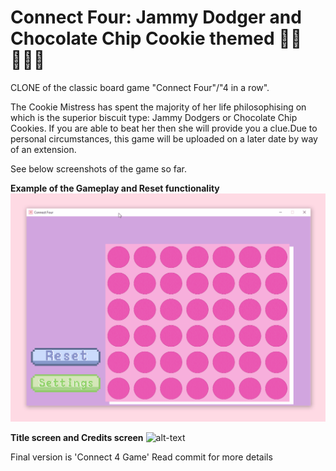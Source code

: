 # Connect Four: Jammy Dodger and Chocolate Chip Cookie themed 🍪🍓🕵🏿‍♀️
CLONE of the classic board game "Connect Four"/"4 in a row".

The Cookie Mistress has spent the majority of her life philosophising on which is the superior biscuit type: Jammy Dodgers or Chocolate Chip Cookies. If you are able to beat her then she will provide you a clue.Due to personal circumstances, this game will be uploaded on a later date by way of an extension.

See below screenshots of the game so far. 

**Example of the Gameplay and Reset functionality**
![alt-text](https://github.com/TishTishTish/TheLastCookie/blob/426e649f9a5d503272ef00f226fb38d3b7ca4fbe/Connect%20Four%20Gif.gif)

**Title screen and Credits screen**
![alt-text](https://github.com/TishTishTish/TheLastCookie/blob/24fc41aa1122c1b2ebb4c38e70499ecee6bd9c72/Title%20Screen.gif)

Final version is 'Connect 4 Game' 
Read commit for more details
